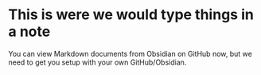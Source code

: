 # This is were we would type things in a note

You can view Markdown documents from Obsidian on GitHub now, but we need to get you setup with your own GitHub/Obsidian.